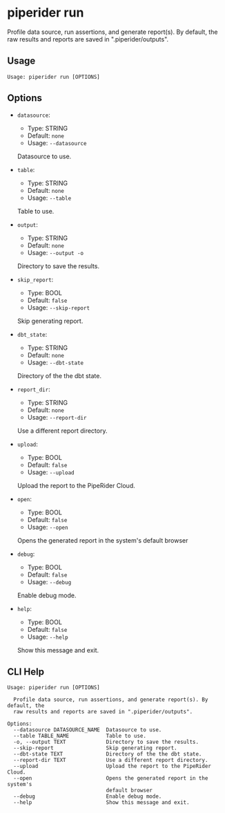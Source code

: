 
# piperider run
Profile data source, run assertions, and generate report(s). By default, the raw results and reports are saved in ".piperider/outputs".
## Usage
```
Usage: piperider run [OPTIONS]
```
## Options
* `datasource`: 
  * Type: STRING 
  * Default: `none`
  * Usage: `--datasource`

  Datasource to use.


* `table`: 
  * Type: STRING 
  * Default: `none`
  * Usage: `--table`

  Table to use.


* `output`: 
  * Type: STRING 
  * Default: `none`
  * Usage: `--output
-o`

  Directory to save the results.


* `skip_report`: 
  * Type: BOOL 
  * Default: `false`
  * Usage: `--skip-report`

  Skip generating report.


* `dbt_state`: 
  * Type: STRING 
  * Default: `none`
  * Usage: `--dbt-state`

  Directory of the the dbt state.


* `report_dir`: 
  * Type: STRING 
  * Default: `none`
  * Usage: `--report-dir`

  Use a different report directory.


* `upload`: 
  * Type: BOOL 
  * Default: `false`
  * Usage: `--upload`

  Upload the report to the PipeRider Cloud.


* `open`: 
  * Type: BOOL 
  * Default: `false`
  * Usage: `--open`

  Opens the generated report in the system's default browser


* `debug`: 
  * Type: BOOL 
  * Default: `false`
  * Usage: `--debug`

  Enable debug mode.


* `help`: 
  * Type: BOOL 
  * Default: `false`
  * Usage: `--help`

  Show this message and exit.


## CLI Help
```
Usage: piperider run [OPTIONS]

  Profile data source, run assertions, and generate report(s). By default, the
  raw results and reports are saved in ".piperider/outputs".

Options:
  --datasource DATASOURCE_NAME  Datasource to use.
  --table TABLE_NAME            Table to use.
  -o, --output TEXT             Directory to save the results.
  --skip-report                 Skip generating report.
  --dbt-state TEXT              Directory of the the dbt state.
  --report-dir TEXT             Use a different report directory.
  --upload                      Upload the report to the PipeRider Cloud.
  --open                        Opens the generated report in the system's
                                default browser
  --debug                       Enable debug mode.
  --help                        Show this message and exit.
```
